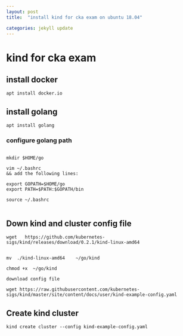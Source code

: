 ```yaml
---
layout: post
title:  "install kind for cka exam on ubuntu 18.04"

categories: jekyll update
---
```


# kind for cka exam

## install docker

```
apt install docker.io
```


## install golang

```
apt install golang
```

### configure golang path

```

mkdir $HOME/go

vim ~/.bashrc
&& add the following lines:

export GOPATH=$HOME/go
export PATH=$PATH:$GOPATH/bin

source ~/.bashrc


```
##  Down kind and cluster config file


```
wget   https://github.com/kubernetes-sigs/kind/releases/download/0.2.1/kind-linux-amd64


mv  ./kind-linux-amd64    ~/go/kind

chmod +x  ~/go/kind

```

```
download config file

wget https://raw.githubusercontent.com/kubernetes-sigs/kind/master/site/content/docs/user/kind-example-config.yaml
```

## Create kind cluster 


```
kind create cluster --config kind-example-config.yaml
```


